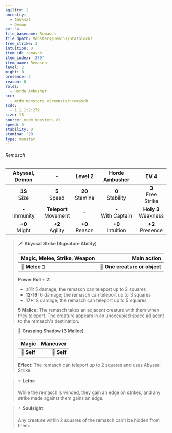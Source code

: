 ```yaml
---
agility: 2
ancestry:
  - Abyssal
  - Demon
ev: '4'
file_basename: Remasch
file_dpath: Monsters/Demons/Statblocks
free_strike: 3
intuition: 0
item_id: remasch
item_index: '279'
item_name: Remasch
level: 2
might: 0
presence: 2
reason: 0
roles:
  - Horde Ambusher
scc:
  - mcdm.monsters.v1:monster:remasch
scdc:
  - 1.1.1:2:279
size: 1S
source: mcdm.monsters.v1
speed: 5
stability: 0
stamina: '20'
type: monster
---
```


###### Remasch

|   Abyssal, Demon    |             -              |       Level 2       |     Horde Ambusher      |           EV 4           |
| :-----------------: | :------------------------: | :-----------------: | :---------------------: | :----------------------: |
|  **1S**<br/> Size   |      **5**<br/> Speed      | **20**<br/> Stamina |  **0**<br/> Stability   |  **3**<br/> Free Strike  |
| **-**<br/> Immunity | **Teleport**<br/> Movement |          -          | **-**<br/> With Captain | **Holy 3**<br/> Weakness |
|  **+0**<br/> Might  |    **+2**<br/> Agility     | **+0**<br/> Reason  |  **+0**<br/> Intuition  |   **+2**<br/> Presence   |

<!-- -->
> 🗡 **Abyssal Strike (Signature Ability)**
>
> | **Magic, Melee, Strike, Weapon** |               **Main action** |
> | -------------------------------- | ----------------------------: |
> | **📏 Melee 1**                   | **🎯 One creature or object** |
>
> **Power Roll + 2:**
>
> - **≤11:** 5 damage; the remasch can teleport up to 2 squares
> - **12-16:** 6 damage; the remasch can teleport up to 3 squares
> - **17+:** 8 damage; the remasch can teleport up to 5 squares
>
> **5 Malice:** The remasch takes an adjacent creature with them when they teleport. The creature appears in an unoccupied space adjacent to the remasch's destination.

<!-- -->
> 👤 **Grasping Shadow (3 Malice)**
>
> | **Magic**   | **Maneuver** |
> | ----------- | -----------: |
> | **📏 Self** |  **🎯 Self** |
>
> **Effect:** The remasch can teleport up to 2 squares and uses Abyssal Strike.

<!-- -->
> ⭐️ **Lethe**
>
> While the remasch is winded, they gain an edge on strikes, and any strike made against them gains an edge.

<!-- -->
> ⭐️ **Soulsight**
>
> Any creature within 2 squares of the remasch can't be hidden from them.
